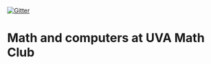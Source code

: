 [![Gitter](https://badges.gitter.im/guraltsev/math-and-computers.svg)](https://gitter.im/guraltsev/math-and-computers?utm_source=badge&utm_medium=badge&utm_campaign=pr-badge)
# Math and computers at UVA Math Club
